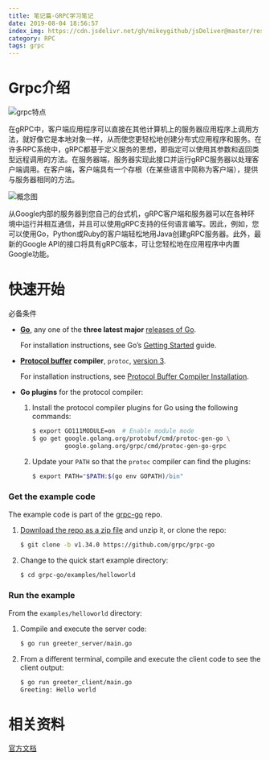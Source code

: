 ```yaml
---
title: 笔记篇-GRPC学习笔记
date: 2019-08-04 18:56:57
index_img: https://cdn.jsdelivr.net/gh/mikeygithub/jsDeliver@master/resource/img/grpc.png
category: RPC
tags: grpc
---
```


# Grpc介绍

![grpc特点](https://cdn.jsdelivr.net/gh/mikeygithub/jsDeliver@master/resource/img/grpc-1.png)

在gRPC中，客户端应用程序可以直接在其他计算机上的服务器应用程序上调用方法，就好像它是本地对象一样，从而使您更轻松地创建分布式应用程序和服务。在许多RPC系统中，gRPC都基于定义服务的思想，即指定可以使用其参数和返回类型远程调用的方法。在服务器端，服务器实现此接口并运行gRPC服务器以处理客户端调用。在客户端，客户端具有一个存根（在某些语言中简称为客户端），提供与服务器相同的方法。

![概念图](https://cdn.jsdelivr.net/gh/mikeygithub/jsDeliver@master/resource/img/landing-2.svg)

从Google内部的服务器到您自己的台式机，gRPC客户端和服务器可以在各种环境中运行并相互通信，并且可以使用gRPC支持的任何语言编写。因此，例如，您可以使用Go，Python或Ruby的客户端轻松地用Java创建gRPC服务器。此外，最新的Google API的接口将具有gRPC版本，可让您轻松地在应用程序中内置Google功能。


# 快速开始

必备条件

- **[Go](https://golang.org/)**, any one of the **three latest major** [releases of Go](https://golang.org/doc/devel/release.html).

  For installation instructions, see Go’s [Getting Started](https://golang.org/doc/install) guide.

- **[Protocol buffer](https://developers.google.com/protocol-buffers) compiler**, `protoc`, [version 3](https://developers.google.com/protocol-buffers/docs/proto3).

  For installation instructions, see [Protocol Buffer Compiler Installation](https://grpc.io/docs/protoc-installation/).

- **Go plugins** for the protocol compiler:

    1. Install the protocol compiler plugins for Go using the following commands:

       ```sh
       $ export GO111MODULE=on  # Enable module mode
       $ go get google.golang.org/protobuf/cmd/protoc-gen-go \
                google.golang.org/grpc/cmd/protoc-gen-go-grpc
       ```

    2. Update your `PATH` so that the `protoc` compiler can find the plugins:

       ```sh
       $ export PATH="$PATH:$(go env GOPATH)/bin"
       ```

### Get the example code

The example code is part of the [grpc-go](https://github.com/grpc/grpc-go) repo.

1. [Download the repo as a zip file](https://github.com/grpc/grpc-go/archive/v1.34.0.zip) and unzip it, or clone the repo:

   ```sh
   $ git clone -b v1.34.0 https://github.com/grpc/grpc-go
   ```

2. Change to the quick start example directory:

   ```sh
   $ cd grpc-go/examples/helloworld
   ```

### Run the example

From the `examples/helloworld` directory:

1. Compile and execute the server code:

   ```sh
   $ go run greeter_server/main.go
   ```

2. From a different terminal, compile and execute the client code to see the client output:

   ```sh
   $ go run greeter_client/main.go
   Greeting: Hello world
   ```



# 相关资料

[官方文档](https://grpc.io/docs/)